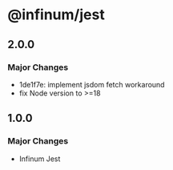 # @infinum/jest

## 2.0.0

### Major Changes

- 1de1f7e: implement jsdom fetch workaround
- fix Node version to >=18

## 1.0.0

### Major Changes

- Infinum Jest
